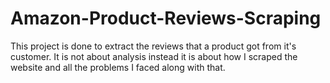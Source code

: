 # Amazon-Product-Reviews-Scraping
This project is done to extract the reviews that a product got from it's customer. It is not about analysis instead it is about how I scraped the website and all the problems I faced along with that.
